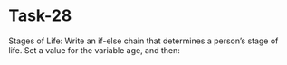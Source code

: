 # Task-28
Stages of Life: Write an if-else chain that determines a person’s stage of life. Set a value for the variable age, and then:
